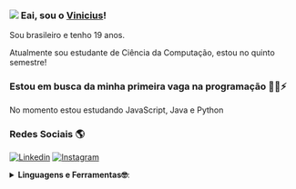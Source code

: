 ### <img src="https://media.giphy.com/media/hvRJCLFzcasrR4ia7z/giphy.gif" width="30px"> Eai, sou o [Vinicius](https://www.linkedin.com/in/vpradoc/)!

Sou brasileiro e tenho 19 anos.

Atualmente sou estudante de Ciência da Computação, estou no quinto semestre!

### Estou em busca da minha primeira vaga na programação 🧑‍💻⚡️

No momento estou estudando JavaScript, Java e Python <br />

### Redes Sociais 🌎

[![Linkedin](https://img.shields.io/badge/LinkedIn-0077B5?style=for-the-badge&logo=linkedin&logoColor=white)](https://www.linkedin.com/in/vpradoc/) 
[![Instagram](https://img.shields.io/badge/Instagram-E4405F?style=for-the-badge&logo=instagram&logoColor=white)](https://instagram.com/vpradoc)

<details>

<summary><b>Linguagens e Ferramentas🤓</b>: </summary>
<br>

**Back-end**

<code><img height="20" src="https://raw.githubusercontent.com/github/explore/80688e429a7d4ef2fca1e82350fe8e3517d3494d/topics/java/java.png"></code>
<code><img height="20" src="https://raw.githubusercontent.com/github/explore/80688e429a7d4ef2fca1e82350fe8e3517d3494d/topics/php/php.png"></code>
<code><img height="20" src="https://raw.githubusercontent.com/github/explore/80688e429a7d4ef2fca1e82350fe8e3517d3494d/topics/laravel/laravel.png"></code>
<code><img height="20" src="https://raw.githubusercontent.com/github/explore/80688e429a7d4ef2fca1e82350fe8e3517d3494d/topics/nodejs/nodejs.png"></code>
  
**Front-End** 

<code><img height="20" src="https://raw.githubusercontent.com/github/explore/80688e429a7d4ef2fca1e82350fe8e3517d3494d/topics/javascript/javascript.png"></code>
<code><img height="20" src="https://raw.githubusercontent.com/github/explore/80688e429a7d4ef2fca1e82350fe8e3517d3494d/topics/css/css.png"></code>
<code><img height="20" src="https://raw.githubusercontent.com/github/explore/80688e429a7d4ef2fca1e82350fe8e3517d3494d/topics/html/html.png"></code>

**Database**

<code><img height="20" src="https://cdn.jsdelivr.net/gh/devicons/devicon@v2.15.1/devicon.min.css"></code>

**VCS**

<a href="https://gitlab.com/" title="GitLab"> :octocat: </a>
<a href="https://gitlab.com/" title="GitLab"><img src="https://github.com/hussainweb/hussainweb/blob/main/icons/gitlab.png" /></a>

**IDS**

<a href="https://code.visualstudio.com/" title="Visual Studio Code"><img src="https://github.com/hussainweb/hussainweb/blob/main/icons/vscode.png" /></a>

</details>

  
</p>
